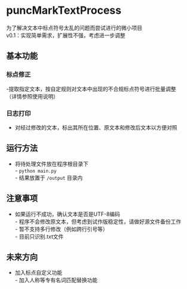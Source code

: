 # puncMarkTextProcess
为了解决文本中标点符号太乱的问题而尝试进行的微小项目
</br>v0.1：实现简单需求，扩展性不强，考虑进一步调整

## 基本功能

### 标点修正
-提取指定文本，按自定规则对文本中出现的不合规标点符号进行批量调整
</br>（详情参照使用说明）

### 日志打印
- 对经过修改的文本，标出其所在位置、原文本和修改后文本以方便对照

## 运行方法
- 将待处理文件放在程序根目录下
</br>-  `python main.py` 
</br>- 结果放置于 `/output` 目录内

## 注意事项
- 如果运行不成功，确认文本是否是UTF-8编码
</br>- 程序不会修改原文本，但考虑到试作版稳定性，请做好源文件备份工作
</br>- 暂不支持多行修改（例如跨行引号等）
</br>- 目前只识别.txt文件

## 未来方向
- 加入标点自定义功能
</br>- 加入人称等专有名词匹配替换功能